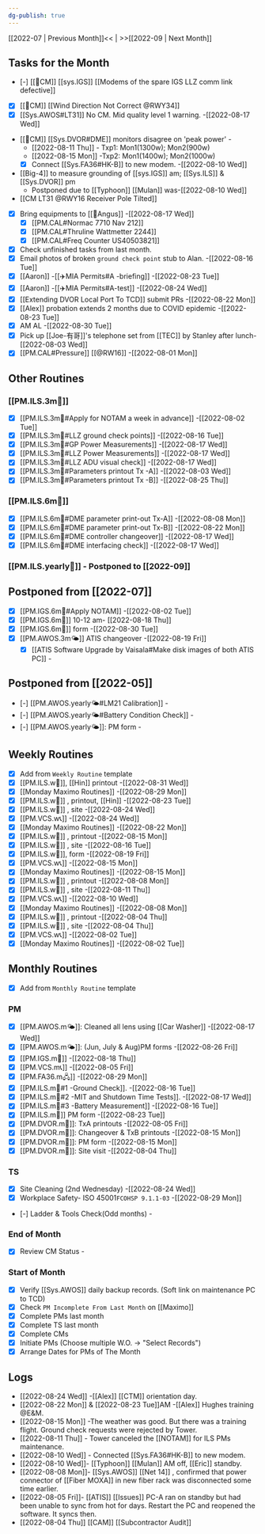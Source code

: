 ```yaml
---
dg-publish: true
---
```

[[2022-07 | Previous Month]]<< | >>[[2022-09 | Next Month]]
## Tasks for the Month
- [-] [[🐞CM]] [[sys.IGS]] [[Modems of the spare IGS LLZ comm link defective]] 
- [x] [[🐞CM]] [[Wind Direction Not Correct @RWY34]]
- [x] [[Sys.AWOS#LT31]] No CM. Mid quality level 1 warning. -[[2022-08-17 Wed]]
- [[🐞CM]] [[Sys.DVOR#DME]] monitors disagree on 'peak power' -
	- [[2022-08-11 Thu]] - Txp1: Mon1(1300w); Mon2(900w)
	- [[2022-08-15 Mon]] -Txp2: Mon1(1400w); Mon2(1000w)
	- [x] Connect [[Sys.FA36#HK-B]] to new modem. -[[2022-08-10 Wed]]
- [[Big-4]] to measure grounding of [[sys.IGS]] am; [[Sys.ILS]] & [[Sys.DVOR]] pm
	- Postponed due to [[Typhoon]] [[Mulan]] was-[[2022-08-10 Wed]]
- [[CM LT31 @RWY16 Receiver Pole Tilted]]
- [x] Bring equipments to [[👨Angus]] -[[2022-08-17 Wed]]
	- [x]  [[PM.CAL#Normac 7710 Nav 212]]  
	- [x] [[PM.CAL#Thruline Wattmetter 2244]]
	- [x] [[PM.CAL#Freq Counter US40503821]] 
- [x] Check unfinished tasks from last month.
- [x] Email photos of broken `ground check point` stub to Alan. -[[2022-08-16 Tue]]
- [x] [[Aaron]] -[[✈️MIA Permits#A -briefing]] -[[2022-08-23 Tue]]
- [x] [[Aaron]] -[[✈️MIA Permits#A-test]] -[[2022-08-24 Wed]]
- [x] [[Extending DVOR Local Port To TCD]] submit PRs -[[2022-08-22 Mon]]
- [x] [[Alex]] probation extends 2 months due to COVID epidemic -[[2022-08-23 Tue]]
- [x] AM AL -[[2022-08-30 Tue]]
- [x] Pick up [[Joe-有哥]]'s telephone set from [[TEC]] by Stanley after lunch-[[2022-08-03 Wed]]
- [x] [[PM.CAL#Pressure]] [[@RW16]] -[[2022-08-01 Mon]]
## Other Routines
###  [[PM.ILS.3m🛬]]
- [x] [[PM.ILS.3m🛬#Apply for NOTAM a week in advance]] -[[2022-08-02 Tue]]
- [x] [[PM.ILS.3m🛬#LLZ ground check points]] -[[2022-08-16 Tue]]
- [x]  [[PM.ILS.3m🛬#GP Power Measurements]] -[[2022-08-17 Wed]]
- [x] [[PM.ILS.3m🛬#LLZ Power Measurements]] -[[2022-08-17 Wed]]
- [x] [[PM.ILS.3m🛬#LLZ ADU visual check]] -[[2022-08-17 Wed]]
- [x] [[PM.ILS.3m🛬#Parameters printout Tx -A]] -[[2022-08-03 Wed]]
- [x] [[PM.ILS.3m🛬#Parameters printout Tx -B]] -[[2022-08-25 Thu]]
### [[PM.ILS.6m🛬]]
- [x] [[PM.ILS.6m🛬#DME parameter print-out Tx-A]] -[[2022-08-08 Mon]]
- [x] [[PM.ILS.6m🛬#DME parameter print-out Tx-B]] -[[2022-08-22 Mon]]
- [x] [[PM.ILS.6m🛬#DME controller changeover]] -[[2022-08-17 Wed]]
- [x] [[PM.ILS.6m🛬#DME interfacing check]] -[[2022-08-17 Wed]]
### [[PM.ILS.yearly🛬]] - Postponed to [[2022-09]]
## Postponed from [[2022-07]]
- [x] [[PM.IGS.6m🛫#Apply NOTAM]] -[[2022-08-02 Tue]]
- [x] [[PM.IGS.6m🛫]] 10-12 am- [[2022-08-18 Thu]]
- [x] [[PM.IGS.6m🛫]] form -[[2022-08-30 Tue]]
- [x] [[PM.AWOS.3m🌤️]] ATIS changeover -[[2022-08-19 Fri]]
	- [x] [[ATIS Software Upgrade by Vaisala#Make disk images of both ATIS PC]] -
## Postponed from [[2022-05]]
- [-] [[PM.AWOS.yearly🌤️#LM21 Calibration]] -
- [-] [[PM.AWOS.yearly🌤️#Battery Condition Check]] -
- [-] [[PM.AWOS.yearly🌤️]]: PM form -
## Weekly Routines
- [x] Add from `Weekly Routine` template
- [x] [[PM.ILS.w🛬]], [[Hin]] printout -[[2022-08-31 Wed]]
- [x] [[Monday Maximo Routines]] -[[2022-08-29 Mon]]
- [x] [[PM.ILS.w🛬]] , printout, [[Hin]] -[[2022-08-23 Tue]]
- [x] [[PM.ILS.w🛬]] , site -[[2022-08-24 Wed]]
- [x] [[PM.VCS.w📞]] -[[2022-08-24 Wed]]
- [x] [[Monday Maximo Routines]] -[[2022-08-22 Mon]]
- [x] [[PM.ILS.w🛬]] , printout -[[2022-08-15 Mon]]
- [x] [[PM.ILS.w🛬]] , site -[[2022-08-16 Tue]]
- [x] [[PM.ILS.w🛬]], form -[[2022-08-19 Fri]]
- [x] [[PM.VCS.w📞]] -[[2022-08-15 Mon]]
- [x] [[Monday Maximo Routines]] -[[2022-08-15 Mon]]
- [x] [[PM.ILS.w🛬]] , printout -[[2022-08-08 Mon]]
- [x] [[PM.ILS.w🛬]] , site -[[2022-08-11 Thu]]
- [x] [[PM.VCS.w📞]] -[[2022-08-10 Wed]]
- [x] [[Monday Maximo Routines]] -[[2022-08-08 Mon]]
- [x] [[PM.ILS.w🛬]] , printout -[[2022-08-04 Thu]]
- [x] [[PM.ILS.w🛬]] , site -[[2022-08-04 Thu]]
- [x] [[PM.VCS.w📞]] -[[2022-08-02 Tue]]
- [x] [[Monday Maximo Routines]] -[[2022-08-02 Tue]]

## Monthly Routines
- [x] Add from `Monthly Routine` template
### PM
- [x] [[PM.AWOS.m🌤️]]: Cleaned all lens using [[Car Washer]]  -[[2022-08-17 Wed]]
- [x] [[PM.AWOS.m🌤️]]: (Jun, July & Aug)PM forms -[[2022-08-26 Fri]]
- [x] [[PM.IGS.m🛫]] -[[2022-08-18 Thu]]
- [x] [[PM.VCS.m📞]] -[[2022-08-05 Fri]]
- [x] [[PM.FA36.m🖧]] -[[2022-08-29 Mon]]
- [x] [[PM.ILS.m🛬#1 -Ground Check]]. -[[2022-08-16 Tue]]
- [x] [[PM.ILS.m🛬#2 -MIT and Shutdown Time Tests]]. -[[2022-08-17 Wed]]
- [x] [[PM.ILS.m🛬#3 -Battery Measurement]] -[[2022-08-16 Tue]]
- [x] [[PM.ILS.m🛬]] PM form -[[2022-08-23 Tue]]
- [x] [[PM.DVOR.m🧭]]: TxA printouts -[[2022-08-05 Fri]]
- [x] [[PM.DVOR.m🧭]]: Changeover & TxB printouts -[[2022-08-15 Mon]]
- [x] [[PM.DVOR.m🧭]]: PM form -[[2022-08-15 Mon]]
- [x] [[PM.DVOR.m🧭]]: Site visit -[[2022-08-04 Thu]]
### TS
- [x] Site Cleaning (2nd Wednesday) -[[2022-08-24 Wed]]
- [x] Workplace Safety- ISO 45001`FCOHSP 9.1.1-03` -[[2022-08-29 Mon]]
- [-] Ladder & Tools Check(Odd months) -

### End of Month
- [x] Review CM Status -

### Start of Month
- [x] Verify [[Sys.AWOS]] daily backup records. (Soft link on maintenance PC to TCD)
- [x] Check `PM Incomplete From Last Month` on [[Maximo]]
- [x] Complete PMs last month
- [x] Complete TS last month
- [x] Complete CMs
- [x] Initiate PMs (Choose multiple W.O. -> "Select Records")
- [x] Arrange Dates for PMs of The Month

## Logs
- [[2022-08-24 Wed]] -[[Alex]] [[CTM]] orientation day.
- [[2022-08-22 Mon]] & [[2022-08-23 Tue]]AM -[[Alex]] Hughes training @E&M.
- [[2022-08-15 Mon]] -The weather was good. But there was a training flight. Ground check requests were rejected by Tower.
- [[2022-08-11 Thu]] - Tower canceled the [[NOTAM]] for ILS PMs maintenance.
- [[2022-08-10 Wed]] - Connected [[Sys.FA36#HK-B]] to new modem.
- [[2022-08-10 Wed]]- [[Typhoon]] [[Mulan]] AM off, [[Eric]] standby. 
- [[2022-08-08 Mon]]- [[Sys.AWOS]] [[Net 14]] , confirmed that power connector of [[Fiber MOXA]] in new fiber rack was disconnected some time earlier.
- [[2022-08-05 Fri]]- [[ATIS]] [[Issues]] PC-A ran on standby but had been unable to sync from hot for days. Restart the PC and reopened the software. It syncs then. 
- [[2022-08-04 Thu]] [[CAM]] [[Subcontractor Audit]]

